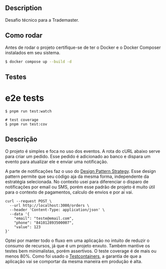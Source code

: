 ## Description

Desafio técnico para a Trademaster.

## Como rodar

Antes de rodar o projeto certifique-se de ter o Docker e o Docker Composer instalados em seu sistema.

```bash
$ docker compose up --build -d
```

## Testes

# e2e tests
```
$ pnpm run test:watch

# test coverage
$ pnpm run test:cov
```

## Descrição

O projeto é simples e foca no uso dos eventos.
A rota do cURL abaixo serve para criar um pedido. Esse pedido é adicionado ao banco e dispara um evento para atualizar ele e enviar uma notificação.

A parte de notificações faz o uso do [Design Pattern Strategy](https://refactoring.guru/design-patterns/strategy). Esse design pattern permite que seu código aja da mesma forma, independente da estratégia selecionada. No contexto usei para diferenciar o disparo de notificações por email ou SMS, porém esse padrão de projeto é muito útil para o contexto de pagamentos, calculo de envios e por aí vai.

```curl
curl --request POST \
  --url http://localhost:3000/orders \
  --header 'Content-Type: application/json' \
  --data '{
	"email": "teste@email.com",
	"phone": "841012893500007",
	"value": 123
}'
```

Optei por manter todo o fluxo em uma aplicação no intuito de reduzir o consumo de recursos, já que é um projeto enxuto.
Também mantive os testes bem minimalistas, porém assertivos. O teste coverage é de mais ou menos 80%. Como foi usado o [Testcontainers](https://testcontainers.com/), a garantia de que a aplicação vai se comportar da mesma maneira em produção é alta.